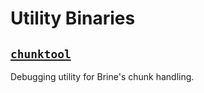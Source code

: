 # Utility Binaries

## [`chunktool`](./chunktool/main.rs)

Debugging utility for Brine's chunk handling.